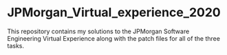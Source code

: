 # JPMorgan_Virtual_experience_2020

This repository contains my solutions to the JPMorgan Software Engineering Virtual Experience along with the patch files for all of the three tasks.
